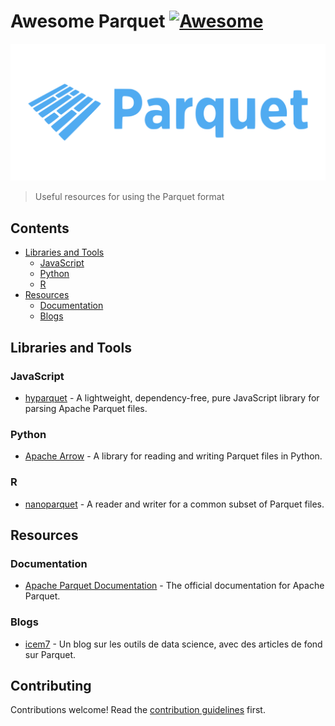 # Awesome Parquet [![Awesome](https://awesome.re/badge.svg)](https://awesome.re)

[![Parquet Logo](assets/logo.svg)](https://parquet.apache.org/)

> Useful resources for using the Parquet format

## Contents

- [Libraries and Tools](#libraries-and-tools)
  - [JavaScript](#javascript)
  - [Python](#python)
  - [R](#r)
- [Resources](#resources)
  - [Documentation](#documentation)
  - [Blogs](#blogs)

## Libraries and Tools

### JavaScript

- [hyparquet](https://github.com/hyparquet/hyparquet) - A lightweight, dependency-free, pure JavaScript library for parsing Apache Parquet files.

### Python

- [Apache Arrow](https://arrow.apache.org/docs/python/parquet.html) - A library for reading and writing Parquet files in Python.

### R

- [nanoparquet](https://nanoparquet.r-lib.org/) - A reader and writer for a common subset of Parquet files.

## Resources

### Documentation

- [Apache Parquet Documentation](https://parquet.apache.org/docs/) - The official documentation for Apache Parquet.

### Blogs

- [icem7](https://www.icem7.fr/category/outils/parquet/) - Un blog sur les outils de data science, avec des articles de fond sur Parquet.

## Contributing

Contributions welcome! Read the [contribution guidelines](contributing.md) first.
